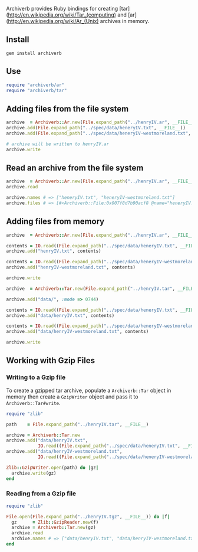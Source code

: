 Archiverb provides Ruby bindings for creating
[tar](http://en.wikipedia.org/wiki/Tar_(computing) and
[ar](http://en.wikipedia.org/wiki/Ar_(Unix) archives in memory.

## Install

``gem install archiverb``

## Use

```ruby
require "archiverb/ar"
require "archiverb/tar"
```

## Adding files from the file system

```ruby
archive  = Archiverb::Ar.new(File.expand_path("../henryIV.ar", __FILE__))
archive.add(File.expand_path("../spec/data/heneryIV.txt", __FILE__))
archive.add(File.expand_path("../spec/data/heneryIV-westmoreland.txt", __FILE__))

# archive will be written to henryIV.ar
archive.write 
```

## Read an archive from the file system

```ruby
archive  = Archiverb::Ar.new(File.expand_path("../henryIV.ar", __FILE__))
archive.read 

archive.names # => ["heneryIV.txt", "heneryIV-westmoreland.txt"] 
archive.files # => [#<Archiverb::File:0x007f8d7b90acf8 @name="heneryIV.txt" ... >, ...]
```

## Adding files from memory 

```ruby
archive  = Archiverb::Ar.new(File.expand_path("../henryIV.ar", __FILE__))

contents = IO.read((File.expand_path("../spec/data/heneryIV.txt", __FILE__)))
archive.add("henryIV.txt", contents)

contents = IO.read((File.expand_path("../spec/data/heneryIV-westmoreland.txt", __FILE__)))
archive.add("henryIV-westmoreland.txt", contents)

archive.write 
```


```ruby
archive  = Archiverb::Tar.new(File.expand_path("../henryIV.tar", __FILE__))

archive.add("data/", :mode => 0744)

contents = IO.read((File.expand_path("../spec/data/heneryIV.txt", __FILE__)))
archive.add("data/henryIV.txt", contents)

contents = IO.read((File.expand_path("../spec/data/heneryIV-westmoreland.txt", __FILE__)))
archive.add("data/henryIV-westmoreland.txt", contents)

archive.write 
```

## Working with Gzip Files

### Writing to a Gzip file

To create a gzipped tar archive, populate a ``Archiverb::Tar`` object in
memory then create a ``GzipWriter`` object and pass it to
``Archiverb::Tar#write``.

```ruby
require "zlib"

path    = File.expand_path("../henryIV.tar", __FILE__)

archive = Archiverb::Tar.new
archive.add("data/henryIV.txt", 
            IO.read((File.expand_path("../spec/data/heneryIV.txt", __FILE__))))
archive.add("data/henryIV-westmoreland.txt", 
            IO.read((File.expand_path("../spec/data/heneryIV-westmoreland.txt", __FILE__))))

Zlib::GzipWriter.open(path) do |gz|
  archive.write(gz)
end
```


### Reading from a Gzip file

```ruby
require "zlib"

File.open(File.expand_path("../henryIV.tgz", __FILE__)) do |f|
  gz      = Zlib::GzipReader.new(f)
  archive = Archiverb::Tar.new(gz)
  archive.read
  archive.names # => ["data/henryIV.txt", "data/henryIV-westmoreland.txt"] 
end
```
